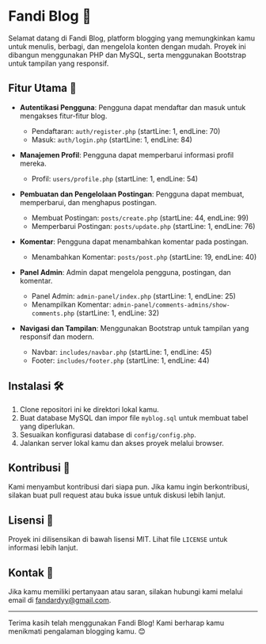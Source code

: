 # Fandi Blog 🎉

Selamat datang di Fandi Blog, platform blogging yang memungkinkan kamu untuk menulis, berbagi, dan mengelola konten dengan mudah. Proyek ini dibangun menggunakan PHP dan MySQL, serta menggunakan Bootstrap untuk tampilan yang responsif.

## Fitur Utama 🚀

- **Autentikasi Pengguna**: Pengguna dapat mendaftar dan masuk untuk mengakses fitur-fitur blog.
  - Pendaftaran: `auth/register.php` (startLine: 1, endLine: 70)
  - Masuk: `auth/login.php` (startLine: 1, endLine: 84)

- **Manajemen Profil**: Pengguna dapat memperbarui informasi profil mereka.
  - Profil: `users/profile.php` (startLine: 1, endLine: 54)

- **Pembuatan dan Pengelolaan Postingan**: Pengguna dapat membuat, memperbarui, dan menghapus postingan.
  - Membuat Postingan: `posts/create.php` (startLine: 44, endLine: 99)
  - Memperbarui Postingan: `posts/update.php` (startLine: 1, endLine: 76)

- **Komentar**: Pengguna dapat menambahkan komentar pada postingan.
  - Menambahkan Komentar: `posts/post.php` (startLine: 19, endLine: 40)

- **Panel Admin**: Admin dapat mengelola pengguna, postingan, dan komentar.
  - Panel Admin: `admin-panel/index.php` (startLine: 1, endLine: 25)
  - Menampilkan Komentar: `admin-panel/comments-admins/show-comments.php` (startLine: 1, endLine: 32)

- **Navigasi dan Tampilan**: Menggunakan Bootstrap untuk tampilan yang responsif dan modern.
  - Navbar: `includes/navbar.php` (startLine: 1, endLine: 45)
  - Footer: `includes/footer.php` (startLine: 1, endLine: 44)

## Instalasi 🛠️

1. Clone repositori ini ke direktori lokal kamu.
2. Buat database MySQL dan impor file `myblog.sql` untuk membuat tabel yang diperlukan.
3. Sesuaikan konfigurasi database di `config/config.php`.
4. Jalankan server lokal kamu dan akses proyek melalui browser.

## Kontribusi 🤝

Kami menyambut kontribusi dari siapa pun. Jika kamu ingin berkontribusi, silakan buat pull request atau buka issue untuk diskusi lebih lanjut.

## Lisensi 📜

Proyek ini dilisensikan di bawah lisensi MIT. Lihat file `LICENSE` untuk informasi lebih lanjut.

## Kontak 📧

Jika kamu memiliki pertanyaan atau saran, silakan hubungi kami melalui email di [fandardyy@gmail.com](mailto:fandardyy@gmail.com).

---

Terima kasih telah menggunakan Fandi Blog! Kami berharap kamu menikmati pengalaman blogging kamu. 😊
